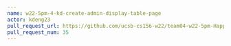 ```yaml
---
name: w22-5pm-4-kd-create-admin-display-table-page
actor: kdeng23
pull_request_url: https://github.com/ucsb-cs156-w22/team04-w22-5pm-HappyCows/pull/35
pull_request_num: 35
---
```

